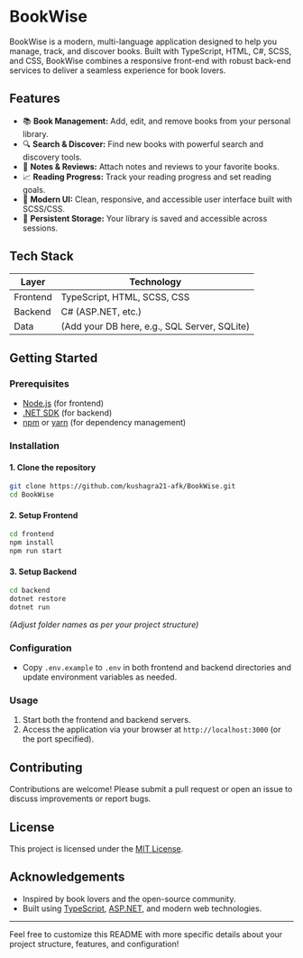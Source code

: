 # BookWise

BookWise is a modern, multi-language application designed to help you manage, track, and discover books. Built with TypeScript, HTML, C#, SCSS, and CSS, BookWise combines a responsive front-end with robust back-end services to deliver a seamless experience for book lovers.

## Features

- 📚 **Book Management:** Add, edit, and remove books from your personal library.
- 🔍 **Search & Discover:** Find new books with powerful search and discovery tools.
- 📝 **Notes & Reviews:** Attach notes and reviews to your favorite books.
- 📈 **Reading Progress:** Track your reading progress and set reading goals.
- 🎨 **Modern UI:** Clean, responsive, and accessible user interface built with SCSS/CSS.
- 💾 **Persistent Storage:** Your library is saved and accessible across sessions.

## Tech Stack

| Layer       | Technology   |
| ----------- | ------------|
| Frontend    | TypeScript, HTML, SCSS, CSS |
| Backend     | C# (ASP.NET, etc.)          |
| Data        | (Add your DB here, e.g., SQL Server, SQLite) |

## Getting Started

### Prerequisites

- [Node.js](https://nodejs.org/) (for frontend)
- [.NET SDK](https://dotnet.microsoft.com/download) (for backend)
- [npm](https://www.npmjs.com/) or [yarn](https://yarnpkg.com/) (for dependency management)

### Installation

#### 1. Clone the repository
```bash
git clone https://github.com/kushagra21-afk/BookWise.git
cd BookWise
```

#### 2. Setup Frontend

```bash
cd frontend
npm install
npm run start
```

#### 3. Setup Backend

```bash
cd backend
dotnet restore
dotnet run
```

*(Adjust folder names as per your project structure)*

### Configuration

- Copy `.env.example` to `.env` in both frontend and backend directories and update environment variables as needed.

### Usage

1. Start both the frontend and backend servers.
2. Access the application via your browser at `http://localhost:3000` (or the port specified).

## Contributing

Contributions are welcome! Please submit a pull request or open an issue to discuss improvements or report bugs.

## License

This project is licensed under the [MIT License](LICENSE).

## Acknowledgements

- Inspired by book lovers and the open-source community.
- Built using [TypeScript](https://www.typescriptlang.org/), [ASP.NET](https://dotnet.microsoft.com/apps/aspnet), and modern web technologies.

---

Feel free to customize this README with more specific details about your project structure, features, and configuration!
